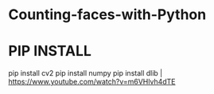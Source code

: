 # Counting-faces-with-Python

# PIP INSTALL
pip install cv2
pip install numpy
pip install dlib | https://www.youtube.com/watch?v=m6VHlvh4dTE
